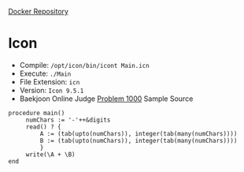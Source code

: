 [Docker Repository](https://registry.hub.docker.com/u/baekjoon/onlinejudge-icon)

# Icon 

* Compile: `/opt/icon/bin/icont Main.icn`
* Execute: `./Main`
* File Extension: `icn`
* Version: `Icon 9.5.1`
* Baekjoon Online Judge [Problem 1000](https://www.acmicpc.net/problem/1000) Sample Source
````
procedure main()
     numChars := '-'++&digits
     read() ? {
         A := (tab(upto(numChars)), integer(tab(many(numChars))))
         B := (tab(upto(numChars)), integer(tab(many(numChars))))
         }
     write(\A + \B)
end
````


